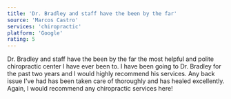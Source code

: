 ```yaml
---
title: 'Dr. Bradley and staff have the been by the far'
source: 'Marcos Castro'
services: 'chiropractic'
platform: 'Google'
rating: 5
---
```


Dr. Bradley and staff have the been by the far the most helpful and polite chiropractic center I have ever been to. I have been going to Dr. Bradley for the past two years and I would highly recommend his services. Any back issue I've had has been taken care of thoroughly and has healed excellently. Again, I would recommend any chiropractic services here!
    